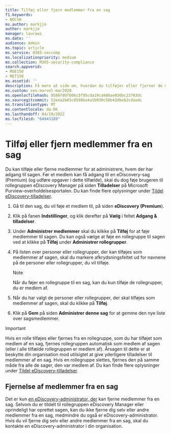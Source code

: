 ```yaml
---
title: Tilføj eller fjern medlemmer fra en sag
f1.keywords:
- NOCSH
ms.author: markjjo
author: markjjo
manager: laurawi
ms.date: ''
audience: Admin
ms.topic: article
ms.service: O365-seccomp
ms.localizationpriority: medium
ms.collection: M365-security-compliance
search.appverid:
- MOE150
- MET150
ms.assetid: ''
description: Få mere at vide om, hvordan du tilføjer eller fjerner de medlemmer, der har adgang til en sag, når du administrerer en eDiscovery-sag (Premium).
ms.custom: seo-marvel-mar2020
ms.openlocfilehash: 9586fd0f606c3f95cda19ca9d6ae036bc23763dc
ms.sourcegitcommit: 52eea2b65c0598ba4a1b930c58b42dbe62cdaadc
ms.translationtype: MT
ms.contentlocale: da-DK
ms.lasthandoff: 04/19/2022
ms.locfileid: "64943189"
---
```

# <a name="add-or-remove-members-from-a-case"></a>Tilføj eller fjern medlemmer fra en sag

Du kan tilføje eller fjerne medlemmer for at administrere, hvem der har adgang til sagen. Før et medlem kan få adgang til en eDiscovery-sag (Premium) (og udføre opgaver i dette tilfælde), skal du dog føje brugeren til rollegruppen eDiscovery Manager på siden **Tilladelser** på Microsoft Purview-overholdelsesportalen. Du kan finde flere oplysninger under [Tildel eDiscovery-tilladelser](./assign-ediscovery-permissions.md).

1. Gå til den sag, du vil føje et medlem til, på siden **eDiscovery (Premium**).

2. Klik på fanen **Indstillinger**, og klik derefter på **Vælg** i feltet **Adgang & tilladelser**.

3. Under **Administrer medlemmer** skal du klikke på **Tilføj** for at føje medlemmer til sagen. Du kan også vælge at føje en rollegruppe til sagen ved at klikke på  **Tilføj** under **Administrer rollegrupper**.

4. På listen over personer eller rollegrupper, der kan tilføjes som medlemmer af sagen, skal du markere afkrydsningsfeltet ud for navnene på de personer eller rollegrupper, du vil tilføje.

   > [!NOTE]
   > Når du føjer en rollegruppe til en sag, kan du kun tilføje de rollegrupper, du er medlem af.

5. Når du har valgt de personer eller rollegrupper, der skal tilføjes som medlemmer af sagen, skal du klikke på **Tilføj**.

6. Klik på **Gem** på siden **Administrer denne sag** for at gemme den nye liste over sagsmedlemmer.

> [!IMPORTANT]
> Hvis en rolle tilføjes eller fjernes fra en rollegruppe, som du har tilføjet som medlem af en sag, fjernes rollegruppen automatisk som medlem af sagen (eller i alle tilfælde rollegruppen er medlem af). Årsagen til dette er at beskytte din organisation mod utilsigtet at give yderligere tilladelser til medlemmer af en sag. Hvis en rollegruppe slettes, fjernes den på samme måde fra alle de sager, den var medlem af. Du kan finde flere oplysninger under [Tildel eDiscovery-tilladelser](assign-ediscovery-permissions.md#adding-role-groups-as-members-of-ediscovery-cases).

## <a name="removing-members-from-a-case"></a>Fjernelse af medlemmer fra en sag

Det er kun [en eDiscovery-administrator, der](assign-ediscovery-permissions.md) kan fjerne medlemmer fra en sag. Selvom du er tildelt til rollegruppen eDiscovery Manager eller oprindeligt har oprettet sagen, kan du ikke fjerne dig selv eller andre medlemmer fra en sag, medmindre du også er eDiscovery-administrator. Hvis du vil fjerne dig selv eller andre medlemmer fra en sag, skal du kontakte en eDiscovery-administrator i din organisation.

